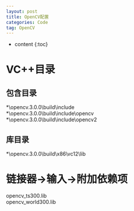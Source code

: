 ```yaml
---
layout: post
title: OpenCV配置
categories: Code 
tag: OpenCV
---
```


* content
{:toc}

# VC++目录
## 包含目录
*\opencv.3.0.0\build\include  
*\opencv.3.0.0\build\include\opencv  
*\opencv.3.0.0\build\include\opencv2
## 库目录
*\opencv.3.0.0\build\x86\vc12\lib

# 链接器->输入->附加依赖项 
opencv_ts300.lib  
opencv_world300.lib